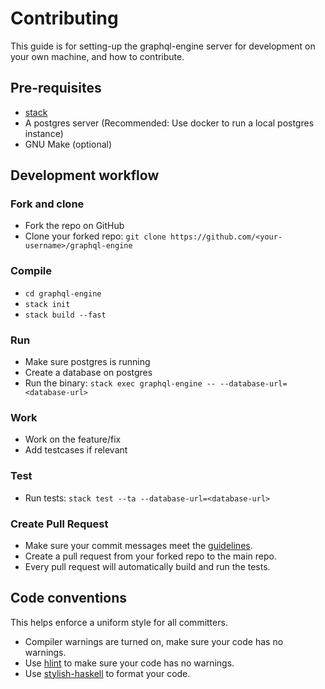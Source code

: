 # Contributing

This guide is for setting-up the graphql-engine server for development on your
own machine, and how to contribute.

## Pre-requisites

- [stack](https://docs.haskellstack.org/en/stable/README/#how-to-install)
- A postgres server (Recommended: Use docker to run a local postgres instance)
- GNU Make (optional)

## Development workflow

### Fork and clone
- Fork the repo on GitHub
- Clone your forked repo: `git clone https://github.com/<your-username>/graphql-engine`

### Compile
- `cd graphql-engine`
- `stack init`
- `stack build --fast`

### Run
- Make sure postgres is running
- Create a database on postgres
- Run the binary: `stack exec graphql-engine -- --database-url=<database-url>`

### Work
- Work on the feature/fix
- Add testcases if relevant

### Test
- Run tests: `stack test --ta --database-url=<database-url>`

### Create Pull Request
- Make sure your commit messages meet the [guidelines](../CONTRIBUTING.md).
- Create a pull request from your forked repo to the main repo.
- Every pull request will automatically build and run the tests.

## Code conventions

This helps enforce a uniform style for all committers.

- Compiler warnings are turned on, make sure your code has no warnings.
- Use [hlint](https://github.com/ndmitchell/hlint) to make sure your code has no warnings.
- Use [stylish-haskell](https://github.com/jaspervdj/stylish-haskell) to format your code.
